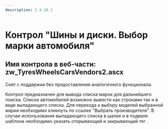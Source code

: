 ```yaml
---
description: 2.4.10.1
---
```


# Контрол "Шины и диски. Выбор марки автомобиля"

## Имя контрола в веб-части: zw\_TyresWheelsCarsVendors2.ascx

Снят с поддержки без предоставления аналогичного функционала.

Контрол предназначен для вывода списка марок для дальнейшего поиска. Списки автомобилей возможно вывести как строками так и в виде выпадающего списка. Для перехода к выбору моделей выбранной марки необходимо кликнуть по ссылке "Выбрать производителя". В случае использования выпадающего списка в шапке и в подвале шаблона необходимо указать открывающий и закрывающий тег .

